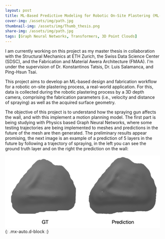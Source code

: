 ```yaml
---
layout: post
title: ML-Based Predictive Modeling for Robotic On-Site Plastering (ML-ROSP)
cover-img: /assets/img/path.jpg
thumbnail-img: /assets/img/Thumb_thesis.png
share-img: /assets/img/path.jpg
tags: [Graph Neural Networks, Transformers, 3D Point Clouds]
---
```


I am currently working on this project as my master thesis in collaboration with the Structural Mechanics at ETH Zurich, the Swiss Data Science Center (SDSC), and the Fabrication and Material Awera Architecture (FMAA). I'm under the supervision of Dr. Konstantinos Tatsis, Dr. Luis Salamanca, and Ping-Hsun Tsai.

This project aims to develop an ML-based design and fabrication workflow for a robotic on-site plastering process, a real-world application. For this, data is collected during the robotic plastering process by a 3D depth camera, comprising the fabrication parameters (i.e., velocity and distance of spraying) as well as the acquired surface geometry.

The objective of this project is to understand how the spraying gun affects the wall, and with this implement a motion planning model. The first part is being studying with Physics based Graph Neural Networks, where some testing trajectories are being implemented to meshes and predictions in the future of the mesh are then generated. The preliminary results appear promising, the next image is an example of a prediction of 5 layers in the future by following a trajectory of spraying, in the left you can see the ground truth layer and on the right the prediction on the wall:

![](/assets/img/Plastering_GT_Pred.png){: .mx-auto.d-block :}

